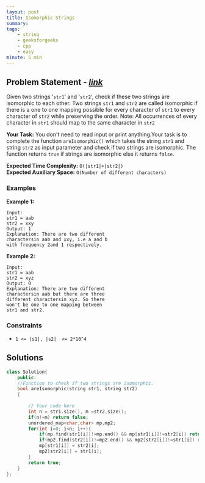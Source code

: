 ```yaml
---
layout: post
title: Isomorphic Strings  
summary:
tags:
    - string
    - geeksforgeeks
    - cpp
    - easy
minute: 5 min
---
```


## Problem Statement - [*link*](https://practice.geeksforgeeks.org/problems/isomorphic-strings-1587115620/0/?track=DSASP-Strings&batchId=154#)  

Given two strings '`str1`' and '`str2`', check if these two strings are isomorphic to each other.
Two strings `str1` and `str2` are called isomorphic if there is a one to one mapping possible for every character of `str1` to every character of `str2` while preserving the order.
Note: All occurrences of every character in `str1` should map to the same character in `str2`


**Your Task:** 
You don't need to read input or print anything.Your task is to complete the function `areIsomorphic()` which takes the string `str1` and string `str2` as input parameter and  check if two strings are isomorphic. The function returns `true` if strings are isomorphic else it returns `false`.


**Expected Time Complexity:** `O(|str1|+|str2|)`  
**Expected Auxiliary Space:** `O(Number of different characters)`

### Examples

**Example 1:**   
```
Input:
str1 = aab
str2 = xxy
Output: 1
Explanation: There are two different
charactersin aab and xxy, i.e a and b
with frequency 2and 1 respectively.
```

**Example 2:**   
```
Input:
str1 = aab
str2 = xyz
Output: 0
Explanation: There are two different
charactersin aab but there are three
different charactersin xyz. So there
won't be one to one mapping between
str1 and str2.
```

### Constraints

+ `1 <= |s1|, |s2|  <= 2*10^4`

## Solutions

```cpp
class Solution{
    public:
    //Function to check if two strings are isomorphic.
    bool areIsomorphic(string str1, string str2)
    {
        
        // Your code here
        int n = str1.size(), m =str2.size();
        if(n!=m) return false;
        unordered_map<char,char> mp,mp2;
        for(int i=0; i<n; i++){
            if(mp.find(str1[i])!=mp.end() && mp[str1[i]]!=str2[i]) return false;
            if(mp2.find(str2[i])!=mp2.end() && mp2[str2[i]]!=str1[i]) return false;
            mp[str1[i]] = str2[i];
            mp2[str2[i]] = str1[i];
        }
        return true;
    }
};
```

